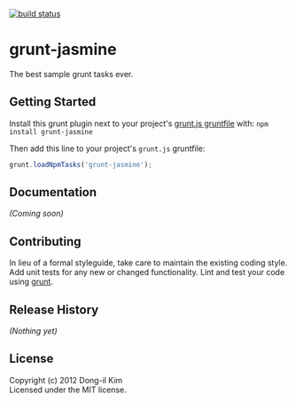 [![build status](https://secure.travis-ci.org/eastkiki/grunt-jasmine.png)](http://travis-ci.org/eastkiki/grunt-jasmine)
# grunt-jasmine

The best sample grunt tasks ever.

## Getting Started
Install this grunt plugin next to your project's [grunt.js gruntfile][getting_started] with: `npm install grunt-jasmine`

Then add this line to your project's `grunt.js` gruntfile:

```javascript
grunt.loadNpmTasks('grunt-jasmine');
```

[grunt]: https://github.com/cowboy/grunt
[getting_started]: https://github.com/cowboy/grunt/blob/master/docs/getting_started.md

## Documentation
_(Coming soon)_

## Contributing
In lieu of a formal styleguide, take care to maintain the existing coding style. Add unit tests for any new or changed functionality. Lint and test your code using [grunt][grunt].

## Release History
_(Nothing yet)_

## License
Copyright (c) 2012 Dong-il Kim  
Licensed under the MIT license.
